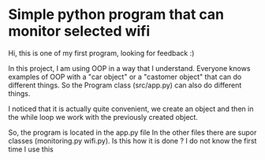 # Simple python program that can monitor selected wifi

Hi, this is one of my first program, looking for feedback :) 

In this project, I am using OOP in a way that I understand. Everyone knows examples of OOP with a "car object" or a 
"castomer object" that can do different things. So the Program class (src/app.py) can also do different things.

I noticed that it is actually quite convenient, we create an object and then in the while loop we work 
with the previously created object. 

So, the program is located in the app.py file In the other files there are supor classes (monitoring.py wifi.py). 
Is this how it is done ? I do not know the first time I use this 
